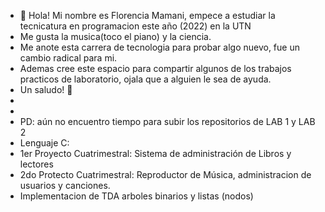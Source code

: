 - 👋 Hola! Mi nombre es Florencia Mamani, empece a estudiar la tecnicatura en programacion este año (2022) en la UTN
- Me gusta la musica(toco el piano) y la ciencia.
- Me anote esta carrera de tecnologia para probar algo nuevo, fue un cambio radical para mi. 
- Ademas cree este espacio para compartir algunos de los trabajos practicos de laboratorio, ojala que a alguien le sea de ayuda.
- Un saludo! 💞️
-
- 
- PD: aún no encuentro tiempo para subir los repositorios de LAB 1 y LAB 2
- Lenguaje C: 
- 1er Proyecto Cuatrimestral: Sistema de administración de Libros y lectores
- 2do Protecto Cuatrimestral: Reproductor de Música, administracion de usuarios y canciones.
- Implementacion de TDA arboles binarios y listas (nodos)
